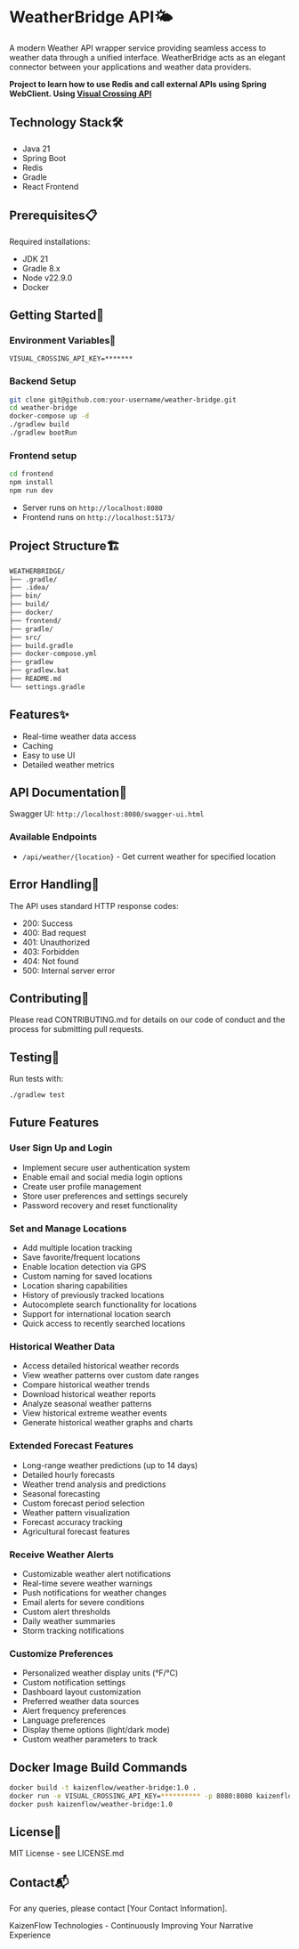 # WeatherBridge API🌤️

A modern Weather API wrapper service providing seamless access to weather data through a unified interface. WeatherBridge acts as an elegant connector between your applications and weather data providers.

**Project to learn how to use Redis and call external APIs using Spring WebClient. Using [Visual Crossing API](https://www.visualcrossing.com/)**

## Technology Stack🛠️

- Java 21
- Spring Boot
- Redis
- Gradle
- React Frontend

## Prerequisites📋

Required installations:

- JDK 21
- Gradle 8.x
- Node v22.9.0
- Docker

## Getting Started🚀

### Environment Variables🔑

```env
VISUAL_CROSSING_API_KEY=*******
```

### Backend Setup

```bash
git clone git@github.com:your-username/weather-bridge.git
cd weather-bridge
docker-compose up -d
./gradlew build
./gradlew bootRun
```

### Frontend setup

```bash
cd frontend
npm install
npm run dev
```

- Server runs on `http://localhost:8080`
- Frontend runs on `http://localhost:5173/`

## Project Structure🏗️

```bash
WEATHERBRIDGE/
├── .gradle/
├── .idea/
├── bin/
├── build/
├── docker/
├── frontend/
├── gradle/
├── src/
├── build.gradle
├── docker-compose.yml
├── gradlew
├── gradlew.bat
├── README.md
└── settings.gradle
```

## Features✨

- Real-time weather data access
- Caching
- Easy to use UI
- Detailed weather metrics

## API Documentation📖

Swagger UI: `http://localhost:8080/swagger-ui.html`

### Available Endpoints

- `/api/weather/{location}` - Get current weather for specified location

## Error Handling🚨

The API uses standard HTTP response codes:

- 200: Success
- 400: Bad request
- 401: Unauthorized
- 403: Forbidden
- 404: Not found
- 500: Internal server error

## Contributing🤝

Please read CONTRIBUTING.md for details on our code of conduct and the process for submitting pull requests.

## Testing🧪

Run tests with:

```bash
./gradlew test
```

## Future Features

### User Sign Up and Login

- Implement secure user authentication system
- Enable email and social media login options
- Create user profile management
- Store user preferences and settings securely
- Password recovery and reset functionality

### Set and Manage Locations

- Add multiple location tracking
- Save favorite/frequent locations
- Enable location detection via GPS
- Custom naming for saved locations
- Location sharing capabilities
- History of previously tracked locations
- Autocomplete search functionality for locations
- Support for international location search
- Quick access to recently searched locations

### Historical Weather Data

- Access detailed historical weather records
- View weather patterns over custom date ranges
- Compare historical weather trends
- Download historical weather reports
- Analyze seasonal weather patterns
- View historical extreme weather events
- Generate historical weather graphs and charts

### Extended Forecast Features

- Long-range weather predictions (up to 14 days)
- Detailed hourly forecasts
- Weather trend analysis and predictions
- Seasonal forecasting
- Custom forecast period selection
- Weather pattern visualization
- Forecast accuracy tracking
- Agricultural forecast features

### Receive Weather Alerts

- Customizable weather alert notifications
- Real-time severe weather warnings
- Push notifications for weather changes
- Email alerts for severe conditions
- Custom alert thresholds
- Daily weather summaries
- Storm tracking notifications

### Customize Preferences

- Personalized weather display units (°F/°C)
- Custom notification settings
- Dashboard layout customization
- Preferred weather data sources
- Alert frequency preferences
- Language preferences
- Display theme options (light/dark mode)
- Custom weather parameters to track

## Docker Image Build Commands

```bash
docker build -t kaizenflow/weather-bridge:1.0 .
docker run -e VISUAL_CROSSING_API_KEY=********** -p 8080:8080 kaizenflow/weather-bridge:1.0
docker push kaizenflow/weather-bridge:1.0
```

## License📄

MIT License - see LICENSE.md

## Contact📬

For any queries, please contact [Your Contact Information].

KaizenFlow Technologies - Continuously Improving Your Narrative Experience
